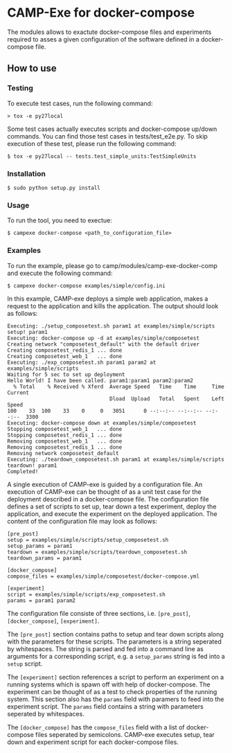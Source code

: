 # CAMP-Exe for docker-compose
The modules allows to exactute docker-compose files and experiments required to asses a given configuration of the software defined in a docker-compose file.

## How to use
### Testing
To execute test cases, run the following command:
```
> tox -e py27local
```
Some test cases actually executes scripts and docker-compose up/down commands. You can find those test cases in tests/test_e2e.py. To skip execution of these test, please run the following command:
```
$ tox -e py27local -- tests.test_simple_units:TestSimpleUnits
```
### Installation
```
$ sudo python setup.py install
```

### Usage
To run the tool, you need to exectue:
```
$ campexe docker-compose <path_to_configuration_file>
```

### Examples
To run the example, please go to camp/modules/camp-exe-docker-comp and execute the following command:
```
$ campexe docker-compose examples/simple/config.ini
```
In this example, CAMP-exe deploys a simple web application, makes a request to the application and kills the application. The output should look as follows:
```
Executing: ./setup_composetest.sh param1 at examples/simple/scripts
setup! param1
Executing: docker-compose up -d at examples/simple/composetest
Creating network "composetest_default" with the default driver
Creating composetest_redis_1 ... done
Creating composetest_web_1   ... done
Executing: ./exp_composetest.sh param1 param2 at examples/simple/scripts
Waiting for 5 sec to set up deployment
Hello World! I have been called. param1:param1 param2:param2
  % Total    % Received % Xferd  Average Speed   Time    Time     Time  Current
                                 Dload  Upload   Total   Spent    Left  Speed
100    33  100    33    0     0   3051      0 --:--:-- --:--:-- --:--:--  3300
Executing: docker-compose down at examples/simple/composetest
Stopping composetest_web_1   ... done
Stopping composetest_redis_1 ... done
Removing composetest_web_1   ... done
Removing composetest_redis_1 ... done
Removing network composetest_default
Executing: ./teardown_composetest.sh param1 at examples/simple/scripts
teardown! param1
Completed!

```

A single execution of CAMP-exe is guided by a configuration file. An execution of CAMP-exe can be thought of as a unit test case for the deployment described in a docker-compose file. The configuration file defines a set of scripts to set up, tear down a test experiment, deploy the application, and execute the experiment on the deployed application. The content of the configuration file may look as follows:
```
[pre_post]
setup = examples/simple/scripts/setup_composetest.sh
setup_params = param1
teardown = examples/simple/scripts/teardown_composetest.sh
teardown_params = param1

[docker_compose]
compose_files = examples/simple/composetest/docker-compose.yml

[experiment]
script = examples/simple/scripts/exp_composetest.sh
params = param1 param2
```
The configuration file consiste of three sections, i.e. ```[pre_post]```, ```[docker_compose]```, ```[experiment]```.

The ```[pre_post]``` section contains paths to setup and tear down scripts along with the parameters for these scripts. The parameters is a string seperated by whitespaces. The string is parsed and fed into a command line as arguments for a corresponding script, e.g. a ```setup_params``` string is fed into a ```setup``` script.

The ```[experiment]``` section references a script to perform an experiment on a running systems which is spawn off with help of docker-compose. The experiment can be thought of as a test to check properties of the running system. This section also has the ```params``` field with paramers to feed into the experiment script. The ```params``` field contains a string with parameters seperated by whitespaces.

The ```[docker_compose]``` has the ```compose_files``` field with a list of docker-compose files seperated by semicolons. CAMP-exe executes setup, tear down and experiment script for each docker-compose files.
